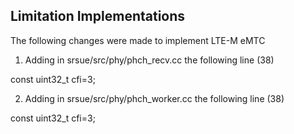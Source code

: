 ## Limitation Implementations

The following changes were made to implement LTE-M eMTC

1. Adding in srsue/src/phy/phch_recv.cc the following line (38)

const uint32_t cfi=3;

2. Adding in srsue/src/phy/phch_worker.cc the following line (38)

const uint32_t cfi=3;
